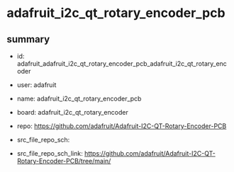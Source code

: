 # adafruit_i2c_qt_rotary_encoder_pcb
 
## summary 
* id: adafruit_adafruit_i2c_qt_rotary_encoder_pcb_adafruit_i2c_qt_rotary_encoder
* user: adafruit
* name: adafruit_i2c_qt_rotary_encoder_pcb
* board: adafruit_i2c_qt_rotary_encoder
* repo: https://github.com/adafruit/Adafruit-I2C-QT-Rotary-Encoder-PCB



* src_file_repo_sch: 
* src_file_repo_sch_link: https://github.com/adafruit/Adafruit-I2C-QT-Rotary-Encoder-PCB/tree/main/






